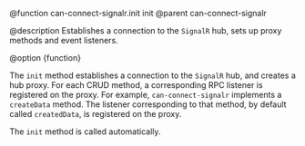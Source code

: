@function can-connect-signalr.init init
@parent can-connect-signalr

@description Establishes a connection to the `SignalR` hub, sets up proxy methods and event listeners.

@option {function}

The `init` method establishes a connection to the `SignalR` hub, and creates a hub proxy. For each CRUD method,
a corresponding RPC listener is registered on the proxy. For example, `can-connect-signalr` implements a `createData`
method. The listener corresponding to that method, by default called `createdData`, is registered on the proxy.

The `init` method is called automatically.